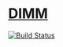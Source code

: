 ﻿# [DIMM](https://github.com/stops-top/DIMM)

[![Build Status](https://github.com/stops-top/DIMM/workflows/kicad/badge.svg)](https://github.com/stops-top/DIMM/actions/workflows/kicad.yml)



